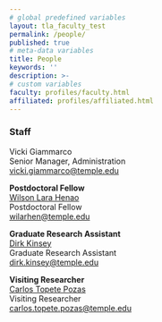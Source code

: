 ```yaml
---
# global predefined variables
layout: tla_faculty_test
permalink: /people/
published: true
# meta-data variables
title: People
keywords: ''
description: >-
# custom variables
faculty: profiles/faculty.html
affiliated: profiles/affiliated.html
---
```

### Staff
Vicki Giammarco<br>
Senior Manager, Administration<br>
[vicki.giammarco@temple.edu](mailto:vicki.giammarco@temple.edu)<br>

**Postdoctoral Fellow**<br>
[Wilson Lara Henao](https://liberalarts.temple.edu/academics/faculty/lara-henao-wilson)<br>
Postdoctoral Fellow<br>
[wilarhen@temple.edu](mailto:wilarhen@temple.edu)<br>

**Graduate Research Assistant**<br>
[Dirk Kinsey](https://liberalarts.temple.edu/academics/departments/geography-and-urban-studies/kinsey-dirk?action)<br>
Graduate Research Assistant<br>
[dirk.kinsey@temple.edu](mailto:dirk.kinsey@temple.edu)<br>

**Visiting Researcher**<br>
[Carlos Topete Pozas](https://liberalarts.temple.edu/academics/faculty/topete-pozas-carlos)<br>
Visiting Researcher<br>
[carlos.topete.pozas@temple.edu](carlos.topete.pozas@temple.edu)<br>
